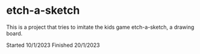 # etch-a-sketch

This is a project that tries to imitate the kids game etch-a-sketch, a drawing board.

Started 10/1/2023
Finished 20/1/2023